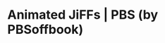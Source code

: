 <!--
id: 18994747194
link: http://tumblr.atmos.org/post/18994747194/animated-jiffs-pbs-by-pbsoffbook
slug: animated-jiffs-pbs-by-pbsoffbook
date: Thu Mar 08 2012 23:54:08 GMT-0800 (PST)
publish: 2012-03-08
tags: 
title: Animated JiFFs | PBS (by PBSoffbook)
-->


Animated JiFFs | PBS (by PBSoffbook)
====================================



